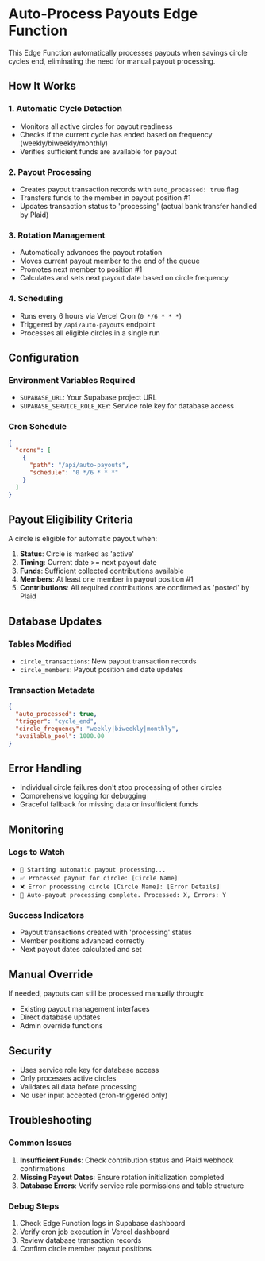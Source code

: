 # Auto-Process Payouts Edge Function

This Edge Function automatically processes payouts when savings circle cycles end, eliminating the need for manual payout processing.

## How It Works

### 1. **Automatic Cycle Detection**
- Monitors all active circles for payout readiness
- Checks if the current cycle has ended based on frequency (weekly/biweekly/monthly)
- Verifies sufficient funds are available for payout

### 2. **Payout Processing**
- Creates payout transaction records with `auto_processed: true` flag
- Transfers funds to the member in payout position #1
- Updates transaction status to 'processing' (actual bank transfer handled by Plaid)

### 3. **Rotation Management**
- Automatically advances the payout rotation
- Moves current payout member to the end of the queue
- Promotes next member to position #1
- Calculates and sets next payout date based on circle frequency

### 4. **Scheduling**
- Runs every 6 hours via Vercel Cron (`0 */6 * * *`)
- Triggered by `/api/auto-payouts` endpoint
- Processes all eligible circles in a single run

## Configuration

### Environment Variables Required
- `SUPABASE_URL`: Your Supabase project URL
- `SUPABASE_SERVICE_ROLE_KEY`: Service role key for database access

### Cron Schedule
```json
{
  "crons": [
    {
      "path": "/api/auto-payouts",
      "schedule": "0 */6 * * *"
    }
  ]
}
```

## Payout Eligibility Criteria

A circle is eligible for automatic payout when:

1. **Status**: Circle is marked as 'active'
2. **Timing**: Current date >= next payout date
3. **Funds**: Sufficient collected contributions available
4. **Members**: At least one member in payout position #1
5. **Contributions**: All required contributions are confirmed as 'posted' by Plaid

## Database Updates

### Tables Modified
- `circle_transactions`: New payout transaction records
- `circle_members`: Payout position and date updates

### Transaction Metadata
```json
{
  "auto_processed": true,
  "trigger": "cycle_end",
  "circle_frequency": "weekly|biweekly|monthly",
  "available_pool": 1000.00
}
```

## Error Handling

- Individual circle failures don't stop processing of other circles
- Comprehensive logging for debugging
- Graceful fallback for missing data or insufficient funds

## Monitoring

### Logs to Watch
- `🔄 Starting automatic payout processing...`
- `✅ Processed payout for circle: [Circle Name]`
- `❌ Error processing circle [Circle Name]: [Error Details]`
- `🎯 Auto-payout processing complete. Processed: X, Errors: Y`

### Success Indicators
- Payout transactions created with 'processing' status
- Member positions advanced correctly
- Next payout dates calculated and set

## Manual Override

If needed, payouts can still be processed manually through:
- Existing payout management interfaces
- Direct database updates
- Admin override functions

## Security

- Uses service role key for database access
- Only processes active circles
- Validates all data before processing
- No user input accepted (cron-triggered only)

## Troubleshooting

### Common Issues
1. **Insufficient Funds**: Check contribution status and Plaid webhook confirmations
2. **Missing Payout Dates**: Ensure rotation initialization completed
3. **Database Errors**: Verify service role permissions and table structure

### Debug Steps
1. Check Edge Function logs in Supabase dashboard
2. Verify cron job execution in Vercel dashboard
3. Review database transaction records
4. Confirm circle member payout positions
